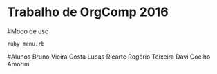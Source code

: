 Trabalho de OrgComp 2016
========================

#Modo de uso
```
ruby menu.rb
```

#Alunos
Bruno Vieira Costa
Lucas Ricarte Rogério Teixeira
Davi Coelho Amorim

